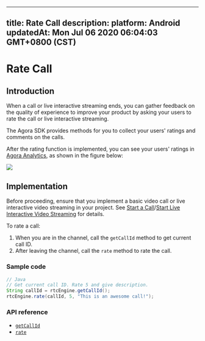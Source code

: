 
---
title: Rate Call
description: 
platform: Android
updatedAt: Mon Jul 06 2020 06:04:03 GMT+0800 (CST)
---
# Rate Call
## Introduction

When a call or live interactive streaming ends, you can gather feedback on the quality of experience to improve your product by asking your users to rate the call or live interactive streaming.

The Agora SDK provides methods for you to collect your users' ratings and comments on the calls.

After the rating function is implemented, you can see your users' ratings in [Agora Analytics](../../en/Voice/aa_guide.md), as shown in the figure below:

![](https://web-cdn.agora.io/docs-files/1545801217929)

## Implementation 

Before proceeding, ensure that you implement a basic video call or live interactive video streaming in your project. See [Start a Call](../../en/Voice/start_call_android.md)/[Start Live Interactive Video Streaming](../../en/Voice/start_live_android.md) for details.

To rate a call:

1. When you are in the channel, call the `getCallId` method to get current call ID. 
2. After leaving the channel, call the `rate` method to rate the call.

### Sample code

```java
// Java
// Get current call ID. Rate 5 and give description.
String callId = rtcEngine.getCallId();
rtcEngine.rate(callId, 5, "This is an awesome call!");
```

### API reference

- [`getCallId`](https://docs.agora.io/en/Voice/API%20Reference/java/classio_1_1agora_1_1rtc_1_1_rtc_engine.html#aa4d80e8de0e8ae4d2fd3f153945d289f)
- [`rate`](https://docs.agora.io/en/Voice/API%20Reference/java/classio_1_1agora_1_1rtc_1_1_rtc_engine.html#ab7083355af531cc43d455024bd1f7662)
